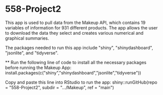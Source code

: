 # 558-Project2

This app is used to pull data from the Makeup API, which contains 19 variables of information for 931 different products. The app allows the user to download the data they select and creates various numerical and graphical summaries. 

The packages needed to run this app include "shiny", "shinydashboard", "jsonlite", and "tidyverse".

** Run the following line of code to install all the necessary packages before running the Makeup App:
install.packages(c("shiny","shinydashboard","jsonlite","tidyverse"))

Copy and paste this line into RStudio to run the app:
shiny::runGitHub(repo = "558-Project2", subdir = ".../Makeup", ref = "main") 
